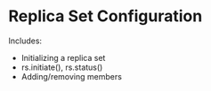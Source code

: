 # Replica Set Configuration

Includes:
- Initializing a replica set
- rs.initiate(), rs.status()
- Adding/removing members
